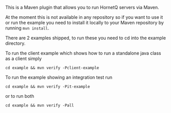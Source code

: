 This is a Maven plugin that allows you to run HornetQ servers via Maven.

At the moment this is not available in any repository so if you want to use it or run the example you need to install it
locally to your Maven repository by running ```mvn install```.

There are 2 examples shipped, to run these you need to cd into the example directory.

To run the client example which shows how to run a standalone java class as a client simply

```cd example && mvn verify -Pclient-example```

To run the example showing an integration test run

```cd example && mvn verify -Pit-example```

or to run both

```cd example && mvn verify -Pall```